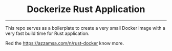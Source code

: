<div align="center">
<h1>Dockerize Rust Application</h1>

</div>

---

This repo serves as a boilerplate to create a very small Docker image with a
very fast build time for Rust application.

Red the https://azzamsa.com/n/rust-docker know more.
